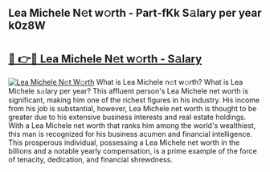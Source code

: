 ## Lea Michele N𝚎t w𝚘rth - Part-fKk S𝚊lary per year k0z8W

# <h2><a href="http://gc2max.nevu.top/?p=Lea+Michele">🔗 👉🔴 Lea Michele N𝚎t w𝚘rth - S𝚊lary</a></h2>

[![Lea Michele N𝚎t W𝚘rth](https://i.imgur.com/Oavwk0R.jpeg)](http://gc2max.nevu.top/?p=Lea+Michele)
What is Lea Michele n𝚎t w𝚘rth? What is Lea Michele s𝚊lary per year?
This affluent person's Lea Michele net worth is significant, making him one of the richest figures in his industry. His income from his job is substantial, however, Lea Michele net worth is thought to be greater due to his extensive business interests and real estate holdings. With a Lea Michele net worth that ranks him among the world's wealthiest, this man is recognized for his business acumen and financial intelligence. This prosperous individual, possessing a Lea Michele net worth in the billions and a notable yearly compensation, is a prime example of the force of tenacity, dedication, and financial shrewdness.
